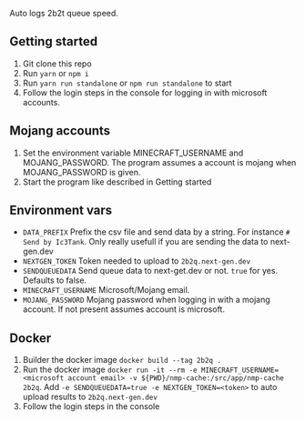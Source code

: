 Auto logs 2b2t queue speed. 

## Getting started
1. Git clone this repo
2. Run `yarn` or `npm i`
3. Run `yarn run standalone` or `npm run standalone` to start
4. Follow the login steps in the console for logging in with microsoft accounts.

## Mojang accounts
1. Set the environment variable MINECRAFT_USERNAME and MOJANG_PASSWORD. The program assumes a account is mojang when MOJANG_PASSWORD is given.
2. Start the program like described in Getting started

## Environment vars
- `DATA_PREFIX` Prefix the csv file and send data by a string. For instance `# Send by Ic3Tank`. Only really usefull if you are sending the data to next-gen.dev
- `NEXTGEN_TOKEN` Token needed to upload to `2b2q.next-gen.dev`
- `SENDQUEUEDATA` Send queue data to next-get.dev or not. `true` for yes. Defaults to false.
- `MINECRAFT_USERNAME` Microsoft/Mojang email. 
- `MOJANG_PASSWORD` Mojang password when logging in with a mojang account. If not present assumes account is microsoft.

## Docker
1. Builder the docker image `docker build --tag 2b2q .`
2. Run the docker image `docker run -it --rm -e MINECRAFT_USERNAME=<microsoft account email> -v ${PWD}/nmp-cache:/src/app/nmp-cache 2b2q`. Add `-e SENDQUEUEDATA=true -e NEXTGEN_TOKEN=<token>` to auto upload results to `2b2q.next-gen.dev`
3. Follow the login steps in the console
